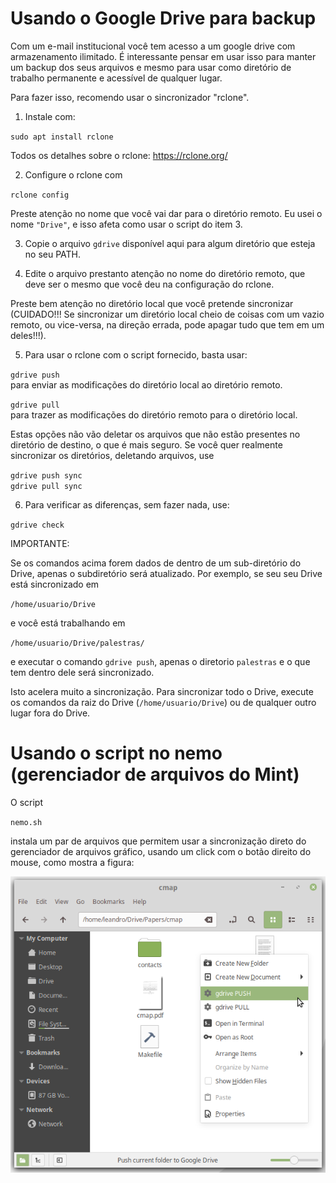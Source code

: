# Usando o Google Drive para backup

Com um e-mail institucional você tem acesso a um google drive com
armazenamento ilimitado. É interessante pensar em usar isso para manter
um backup dos seus arquivos e mesmo para usar como diretório de trabalho
permanente e acessível de qualquer lugar. 

Para fazer isso, recomendo usar o sincronizador "rclone". 

1. Instale com:

`sudo apt install rclone`

Todos os detalhes sobre o rclone: https://rclone.org/

2. Configure o rclone com

`rclone config`

Preste atenção no nome que você vai dar para o diretório remoto. Eu usei
o nome `"Drive"`, e isso afeta como usar o script do item 3.

3. Copie o arquivo `gdrive` disponível aqui para algum diretório que
esteja no seu PATH. 

4. Edite o arquivo prestanto atenção no nome do
diretório remoto, que deve ser o mesmo que você deu na configuração do
rclone. 

Preste bem atenção no diretório local que você pretende
sincronizar (CUIDADO!!! Se sincronizar um diretório local cheio de coisas
com um vazio remoto, ou vice-versa, na direção errada, pode apagar tudo
que tem em um deles!!!). 

5. Para usar o rclone com o script fornecido, basta usar:

`gdrive push`  
para enviar as modificações do diretório local ao diretório remoto.

`gdrive pull`  
para trazer as modificações do diretório remoto para o diretório local.

Estas opções não vão deletar os arquivos que não estão presentes no diretório
de destino, o que é mais seguro. Se você quer realmente sincronizar os diretórios,
deletando arquivos, use

`gdrive push sync`  
`gdrive pull sync`  

6. Para verificar as diferenças, sem fazer nada, use:

`gdrive check`


IMPORTANTE: 

Se os comandos acima forem dados de dentro de um sub-diretório do Drive,
apenas o subdiretório será atualizado. Por exemplo, se seu seu Drive está sincronizado
em

`/home/usuario/Drive`

e você está trabalhando em

`/home/usuario/Drive/palestras/`

e executar o comando `gdrive push`, apenas o diretorio `palestras` e o que tem dentro
dele será sincronizado.

Isto acelera muito a sincronização. Para sincronizar todo o Drive, execute os comandos
da raiz do Drive (`/home/usuario/Drive`) ou de qualquer outro lugar fora do Drive.

# Usando o script no nemo (gerenciador de arquivos do Mint)

O script 

`nemo.sh`

instala um par de arquivos que permitem usar a sincronização direto do gerenciador de arquivos
gráfico, usando um click com o botão direito do mouse, como mostra a figura:

![alt text](https://raw.githubusercontent.com/leandromartinez98/tips/master/GoogleDrive/nemo/nemo.png)












